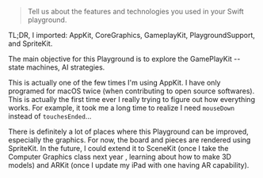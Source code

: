 > Tell us about the features and technologies you used in your Swift playground.

TL;DR, I imported: AppKit, CoreGraphics, GameplayKit, PlaygroundSupport, and SpriteKit.

The main objective for this Playground is to explore the GamePlayKit -- state machines, AI strategies.

This is actually one of the few times I'm using AppKit. I have only programed for macOS twice (when contributing to open source softwares). This is actually the first time ever I really trying to figure out how everything works. For example, it took me a long time to realize I need `mouseDown` instead of `touchesEnded`...

There is definitely a lot of places where this Playground can be improved, especially the graphics. For now, the board and pieces are rendered using SpriteKit. In the future, I could extend it to SceneKit (once I take the Computer Graphics class next year , learning about how to make 3D models) and ARKit (once I update my iPad with one having AR capability).
